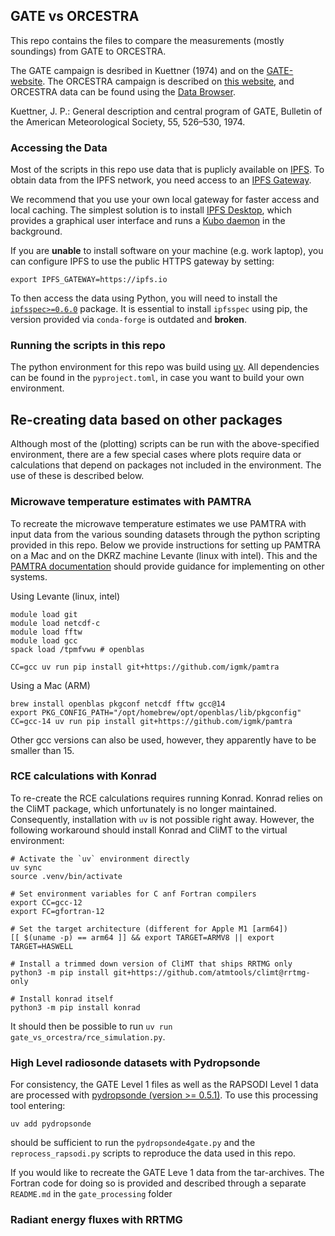 ## GATE vs ORCESTRA

This repo contains the files to compare the measurements (mostly soundings) from GATE to ORCESTRA. 

The GATE campaign is desribed in Kuettner (1974) and on the [GATE-website](https://www.eol.ucar.edu/field_projects/gate). 
The ORCESTRA campaign is described on [this website](https://orcestra-campaign.org/intro.html), and ORCESTRA data can be found using the [Data Browser](https://browser.orcestra-campaign.org/#/?s=). 

Kuettner, J. P.: General description and central program of GATE, Bulletin of the
American Meteorological Society, 55, 526–530, 1974.

### Accessing the Data

Most of the scripts in this repo use data that is puplicly available on [IPFS](https://docs.ipfs.tech/concepts/what-is-ipfs/). To obtain data from the IPFS network, you need access to an [IPFS Gateway](https://docs.ipfs.tech/concepts/ipfs-gateway).

We recommend that you use your own local gateway for faster access and local caching.
The simplest solution is to install [IPFS Desktop](https://docs.ipfs.tech/install/ipfs-desktop/), which provides a graphical user interface and runs a [Kubo daemon](https://docs.ipfs.tech/install/command-line/) in the background.

If you are **unable** to install software on your machine (e.g. work laptop), you can configure IPFS to use the public HTTPS gateway by setting:

```
export IPFS_GATEWAY=https://ipfs.io
```

To then access the data using Python, you will need to install the [`ipfsspec>=0.6.0`](http://pypi.org/project/ipfsspec/) package.
It is essential to install `ipfsspec` using pip, the version provided via `conda-forge` is outdated and **broken**.

### Running the scripts in this repo

The python environment for this repo was build using [uv](https://astral.sh/blog/uv). All dependencies  can be found in the `pyproject.toml`, in case you want to build your own environment.

## Re-creating data based on other packages

Although most of the (plotting) scripts can be run with the above-specified environment, there are a few special cases where plots require data or calculations that depend on packages not included in the environment.  The use of these is described below.

### Microwave temperature estimates with PAMTRA

To recreate the microwave temperature estimates we use PAMTRA with input data from the various sounding datasets through the python scripting provided in this repo.   Below we provide instructions for setting up PAMTRA on a Mac and on the DKRZ machine Levante (linux with intel).  This and the [PAMTRA documentation](https://pamtra.readthedocs.io/en/latest/installation.html) should provide guidance for implementing on other systems.

Using Levante (linux, intel)

```
module load git
module load netcdf-c
module load fftw
module load gcc
spack load /tpmfvwu # openblas

CC=gcc uv run pip install git+https://github.com/igmk/pamtra
``` 

Using a Mac (ARM)

```
brew install openblas pkgconf netcdf fftw gcc@14
export PKG_CONFIG_PATH="/opt/homebrew/opt/openblas/lib/pkgconfig"
CC=gcc-14 uv run pip install git+https://github.com/igmk/pamtra
```
Other gcc versions can also be used, however, they apparently have to be smaller than 15. 

### RCE calculations with Konrad

To re-create the RCE calculations requires running Konrad. Konrad relies on the CliMT package, which unfortunately is no longer maintained. Consequently, installation with `uv` is not possible right away. However, the following workaround should install Konrad and CliMT to the virtual environment:

```
# Activate the `uv` environment directly
uv sync
source .venv/bin/activate

# Set environment variables for C anf Fortran compilers
export CC=gcc-12
export FC=gfortran-12

# Set the target architecture (different for Apple M1 [arm64])
[[ $(uname -p) == arm64 ]] && export TARGET=ARMV8 || export TARGET=HASWELL

# Install a trimmed down version of CliMT that ships RRTMG only
python3 -m pip install git+https://github.com/atmtools/climt@rrtmg-only

# Install konrad itself
python3 -m pip install konrad
```

It should then be possible to run `uv run gate_vs_orcestra/rce_simulation.py`.


### High Level radiosonde datasets with Pydropsonde

For consistency, the GATE Level 1 files as well as the RAPSODI Level 1 data are processed with [pydropsonde (version >= 0.5.1)](https://github.com/atmdrops/pydropsonde). To use this processing tool  entering: 
```
uv add pydropsonde
```
should be sufficient to run the `pydropsonde4gate.py` and the `reprocess_rapsodi.py` scripts to reproduce the data used in this repo.

If you would like to recreate the GATE Leve 1 data from the tar-archives.   The Fortran code for doing so is provided and described through a separate `README.md` in the `gate_processing` folder


### Radiant energy fluxes with RRTMG

